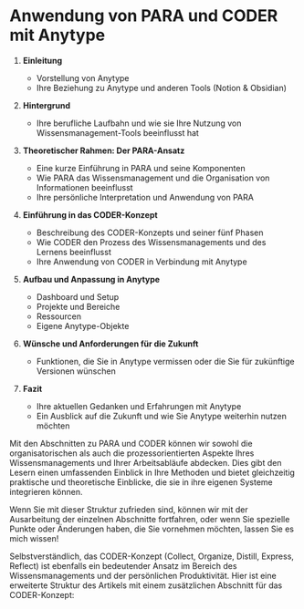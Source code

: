 # Anwendung von PARA und CODER mit Anytype



1. **Einleitung**
   - Vorstellung von Anytype
   - Ihre Beziehung zu Anytype und anderen Tools (Notion & Obsidian)

2. **Hintergrund**
   - Ihre berufliche Laufbahn und wie sie Ihre Nutzung von Wissensmanagement-Tools beeinflusst hat

3. **Theoretischer Rahmen: Der PARA-Ansatz**
   - Eine kurze Einführung in PARA und seine Komponenten
   - Wie PARA das Wissensmanagement und die Organisation von Informationen beeinflusst
   - Ihre persönliche Interpretation und Anwendung von PARA

4. **Einführung in das CODER-Konzept**
   - Beschreibung des CODER-Konzepts und seiner fünf Phasen
   - Wie CODER den Prozess des Wissensmanagements und des Lernens beeinflusst
   - Ihre Anwendung von CODER in Verbindung mit Anytype

5. **Aufbau und Anpassung in Anytype**
   - Dashboard und Setup
   - Projekte und Bereiche
   - Ressourcen
   - Eigene Anytype-Objekte

6. **Wünsche und Anforderungen für die Zukunft**
   - Funktionen, die Sie in Anytype vermissen oder die Sie für zukünftige Versionen wünschen

7. **Fazit**
   - Ihre aktuellen Gedanken und Erfahrungen mit Anytype
   - Ein Ausblick auf die Zukunft und wie Sie Anytype weiterhin nutzen möchten

Mit den Abschnitten zu PARA und CODER können wir sowohl die organisatorischen als auch die prozessorientierten Aspekte Ihres Wissensmanagements und Ihrer Arbeitsabläufe abdecken. Dies gibt den Lesern einen umfassenden Einblick in Ihre Methoden und bietet gleichzeitig praktische und theoretische Einblicke, die sie in ihre eigenen Systeme integrieren können.

Wenn Sie mit dieser Struktur zufrieden sind, können wir mit der Ausarbeitung der einzelnen Abschnitte fortfahren, oder wenn Sie spezielle Punkte oder Änderungen haben, die Sie vornehmen möchten, lassen Sie es mich wissen!

Selbstverständlich, das CODER-Konzept (Collect, Organize, Distill, Express, Reflect) ist ebenfalls ein bedeutender Ansatz im Bereich des Wissensmanagements und der persönlichen Produktivität. Hier ist eine erweiterte Struktur des Artikels mit einem zusätzlichen Abschnitt für das CODER-Konzept: